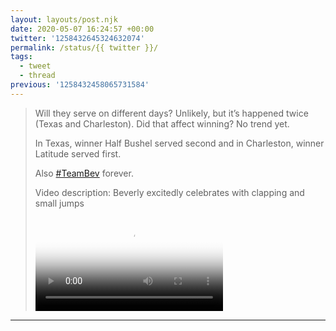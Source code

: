 ```yaml
---
layout: layouts/post.njk
date: 2020-05-07 16:24:57 +00:00
twitter: '1258432645324632074'
permalink: /status/{{ twitter }}/
tags: 
  - tweet
  - thread
previous: '1258432458065731584'
---
```


> Will they serve on different days? Unlikely, but it’s happened twice (Texas and Charleston). Did that affect winning? No trend yet.
> 
> In Texas, winner Half Bushel served second and in Charleston, winner Latitude served first.
> 
> Also [#TeamBev](https://twitter.com/hashtag/TeamBev) forever. 
> 
> <p class="sr-only">Video description: Beverly excitedly celebrates with clapping and small jumps</p>
> 
> <video controls loop preload="metadata" poster="/img/EXbZtxZU0AEfocu.jpg"><source src="/img/1258432645324632074-EXbZtxZU0AEfocu.mp4">Your browser does not support the video tag.</video>

---
